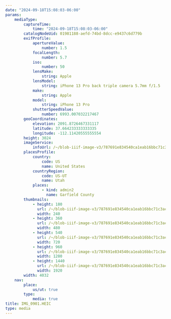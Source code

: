 ```yaml
---
date: "2024-09-18T15:08:03-06:00"
params:
    mediaType:
        captureTime:
            time: "2024-09-18T15:08:03-06:00"
        catalogNodeUid: 01981188-aefd-74bd-8dcc-e9437c6d779b
        exifProfile:
            apertureValue:
                number: 1.5
            focalLength:
                number: 5.7
            iso:
                number: 50
            lensMake:
                string: Apple
            lensModel:
                string: iPhone 13 Pro back triple camera 5.7mm f/1.5
            make:
                string: Apple
            model:
                string: iPhone 13 Pro
            shutterSpeedValue:
                number: 6993.007032217467
        geoCoordinates:
            elevation: 2091.8726467331117
            latitude: 37.664233333333335
            longitude: -112.11420555555554
        height: 3024
        imageService:
            infoUrl: /~/blob-iiif-image-v3/787691e834540ca1eab16bbc71c3ac8c5d989bdf017fe280c880f2d9d283954e/info.json
        placesProfile:
            country:
                code: US
                name: United States
            countryRegion:
                code: US-UT
                name: Utah
            places:
                - kind: admin2
                  name: Garfield County
        thumbnails:
            - height: 180
              url: /~/blob-iiif-image-v3/787691e834540ca1eab16bbc71c3ac8c5d989bdf017fe280c880f2d9d283954e/full/240%2C180/0/default.jpg
              width: 240
            - height: 360
              url: /~/blob-iiif-image-v3/787691e834540ca1eab16bbc71c3ac8c5d989bdf017fe280c880f2d9d283954e/full/480%2C360/0/default.jpg
              width: 480
            - height: 540
              url: /~/blob-iiif-image-v3/787691e834540ca1eab16bbc71c3ac8c5d989bdf017fe280c880f2d9d283954e/full/720%2C540/0/default.jpg
              width: 720
            - height: 960
              url: /~/blob-iiif-image-v3/787691e834540ca1eab16bbc71c3ac8c5d989bdf017fe280c880f2d9d283954e/full/1280%2C960/0/default.jpg
              width: 1280
            - height: 1440
              url: /~/blob-iiif-image-v3/787691e834540ca1eab16bbc71c3ac8c5d989bdf017fe280c880f2d9d283954e/full/1920%2C1440/0/default.jpg
              width: 1920
        width: 4032
    nav:
        place:
            us/ut: true
        type:
            media: true
title: IMG_0901.HEIC
type: media
---
```

